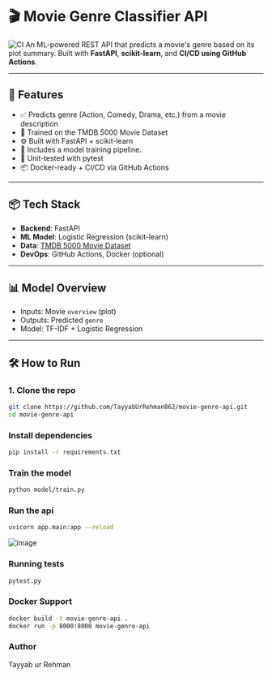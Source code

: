 # 🎬 Movie Genre Classifier API
![CI](https://github.com/TayyabUrRehman862/movie-genre-api/actions/workflows/ci.yml/badge.svg)
An ML-powered REST API that predicts a movie's genre based on its plot summary. Built with **FastAPI**, **scikit-learn**, and **CI/CD using GitHub Actions**.

---

## 🚀 Features

- ✅ Predicts genre (Action, Comedy, Drama, etc.) from a movie description
- 🧠 Trained on the TMDB 5000 Movie Dataset
- ⚙️ Built with FastAPI + scikit-learn
- 🔁 Includes a model training pipeline.
- 🧪 Unit-tested with pytest
- 📦 Docker-ready + CI/CD via GitHub Actions

---

## 📦 Tech Stack

- **Backend**: FastAPI
- **ML Model**: Logistic Regression (scikit-learn)
- **Data**: [TMDB 5000 Movie Dataset](https://www.kaggle.com/datasets/tmdb/tmdb-movie-metadata)
- **DevOps**: GitHub Actions, Docker (optional)

---

## 📊 Model Overview

- Inputs: Movie `overview` (plot)
- Outputs: Predicted `genre`
- Model: TF-IDF + Logistic Regression

---

## 🛠️ How to Run

### 1. Clone the repo

```bash
git clone https://github.com/TayyabUrRehman862/movie-genre-api.git
cd movie-genre-api

```
### Install dependencies
```bash
pip install -r requirements.txt
```
### Train the model
```bash
python model/train.py
```
### Run the api
```bash
uvicorn app.main:app --reload
```
![image](https://github.com/user-attachments/assets/b7422ce7-3d69-471f-bc85-6778bae0a20f)

### Running tests
```bash
pytest.py
```
### Docker Support
```bash
docker build -t movie-genre-api .
docker run -p 8000:8000 movie-genre-api
```
### Author
Tayyab ur Rehman





